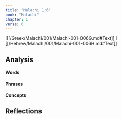 ```yaml
---
title: "Malachi 1:6"
book: "Malachi"
chapter: 1
verse: 6
---
```

![[/Greek/Malachi/001/Malachi-001-006G.md#Text]]
![[/Hebrew/Malachi/001/Malachi-001-006H.md#Text]]

## Analysis

#### Words

#### Phrases

#### Concepts

## Reflections
